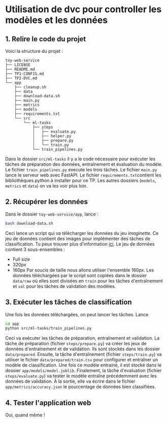 # Utilisation de dvc pour controller les modèles et les données
## 1. Relire le code du projet
Voici la structure du projet :
```
toy-web-service
├── LICENSE
├── README.md
├── TP1-CONFIG.md
├── TP2-DVC.md
└── app
    ├── cleanup.sh
    ├── data
    ├── download-data.sh
    ├── main.py
    ├── metrics
    ├── models
    ├── requirements.txt
    └── src
        └── ml-tasks
            ├── steps
            │   ├── evaluate.py
            │   ├── helper.py
            │   ├── prepare.py
            │   └── train.py
            └── train_pipelines.py
```
Dans le dossier `src/ml-tasks` il y a le code nécessaire pour exécuter les tâches de préparation des données, entraînement et évaluation du modèle. Le fichier `train_pipelines.py` execute les trois tâches.
Le fichier `main.py` lance le serveur web avec FastAPI. Le fichier `requirements.txt`contient les bibliothèques python à installer pour ce TP.
Les autres dossiers (`models`, `metrics` et `data`) on va les voir plus loin.
## 2. Récupérer les données
Dans le dossier `toy-web-service/app`, lance :
```bash
bash download-data.sh
```
Ceci lance un script qui va télécharger les données du jeu *imaginette*. Ce jeu de données contient des images pour implémenter des tâches de classification. Tu peux trouver plus d'information [ici](https://github.com/fastai/imagenette).
Le jeu de données contient 3 sous-ensembles : 
- Full size
- 320px
- 160px
Par soucis de taille nous allons utiliser l'ensemble 160px.
Les données téléchargées par le script sont copiées dans le dossier `data/raw` où elles sont divisées en `train` pour les tâches d'entraînement et `val` pour les tâches de validation des modèles.
## 3. Exécuter les tâches de classification
Une fois les données téléchargées, on peut lancer les tâches.
Lance
```bash 
cd app
python src/ml-tasks/train_pipelines.py
```
Ceci va exécuter les tâches de préparation, entraînement et validation. 
La tâche de préparation (fichier `steps/prepare.py`) va créer les jeux de données d'entraînement et de validation. Ils sont stockés dans les dossier `data/prepared`.
Ensuite, la tâche d'entraînement (fichier `steps/train.py`) va utiliser le fichier `data/prepared/train.csv` pour configurer et entraîner un modèle de classification. Une fois ce modèle entrainé, il est stocké dans le dossier `app/models/model.joblib`.
Finalement, la tâche d'evaluation (fichier `steps/evaluate.py`) va tester le modèle entraîne précédemment avec les données de validation. À la sortie, elle va écrire dans le fichier `app/metrics/accuracy.json` le pourcentage de données bien classifiées. 
## 4. Tester l'application web
Oui, quand même !
